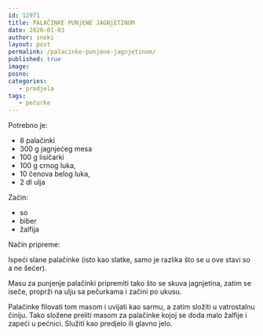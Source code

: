 ```yaml
---
id: 12971
title: PALAČINKE PUNjENE JAGNjETINOM
date: 2020-01-03
author: sneki
layout: post
permalink: /palacinke-punjene-jagnjetinom/
published: true
image: 
posno: 
categories:
   - predjela
tags:
   - pečurke
---
```

Potrebno je: 

* 8 palačinki
* 300 g jagnjećeg mesa
* 100 g lisičarki
* 100 g crnog luka, 
* 10 čenova belog luka,
* 2 dl ulja

Začin:

* so
* biber
* žalfija

Način pripreme:

Ispeći slane palačinke (isto kao slatke, samo je razlika što se u ove stavi so a ne šećer). 

Masu za punjenje palačinki pripremiti tako što se skuva jagnjetina, zatim se iseče, proprži na ulju sa pečurkama i začini po ukusu.

Palačinke filovati tom masom i uvijati kao sarmu, a zatim složiti u vatrostalnu činiju. Tako složene preliti masom za palačinke kojoj se doda malo žalfije i zapeći u pećnici. Služiti kao predjelo ili glavno jelo.

  

